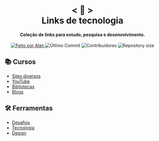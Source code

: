 <!-- Titulo -->

<h1 align="center">
    < 📜 > <br>
    Links de tecnologia
</h1>

<!-- Subtitulo -->

<h4 align="center">
  Coleção de links para estudo, pesquisa e desenvolvimento.
</h4>

<!-- Github badges -->

<p align="center">
  <a href="https://github.com/nerd0000">
    <img alt="Feito por Alan" src="https://img.shields.io/badge/made%20by-Alan-8743CC">
  </a>
  <img alt="Último Commit" src="https://img.shields.io/github/last-commit/Nerd0000/Links-de-Estudo">
  <img alt="Contribuidores" src="https://img.shields.io/github/contributors/Nerd0000/Links-de-Estudo">
  <img alt="Repository size" src="https://img.shields.io/github/repo-size/Nerd0000/Links-de-Estudo.svg">
</p>

<!-- Categorias -->

## 📚 Cursos

- [Sites diversos](./src/Cursos/Sites.md)
- [YouTube](./src/Cursos/Youtube.md)
- [Bibliotecas](./src/Materiais/markdowns/Bibliotecas.md)
- [Blogs](./src/Materiais/markdowns/Blogs.md)

## 🛠 Ferramentas

- [Desafios](./src/Ferramentas/Desafios.md)
- [Tecnologia](./src/Ferramentas/Tecnologia.md)
- [Design](./src/Ferramentas/Design.md)
